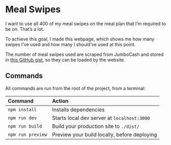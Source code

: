 # Meal Swipes

I want to use all 400 of my meal swipes on the meal plan that I’m required to be on. That’s a lot.

To achieve this goal, I made this webpage, which shows me how many swipes I’ve used and how many I should’ve used at this point.

The number of meal swipes used are scraped from JumboCash and stored in [this GitHub gist](https://gist.github.com/benborgers/f87b1fb5b39209697c156bded77fe23d), so they can be loaded by the website.

## Commands

All commands are run from the root of the project, from a terminal:

| Command           | Action                                       |
| :---------------- | :------------------------------------------- |
| `npm install`     | Installs dependencies                        |
| `npm run dev`     | Starts local dev server at `localhost:3000`  |
| `npm run build`   | Build your production site to `./dist/`      |
| `npm run preview` | Preview your build locally, before deploying |
